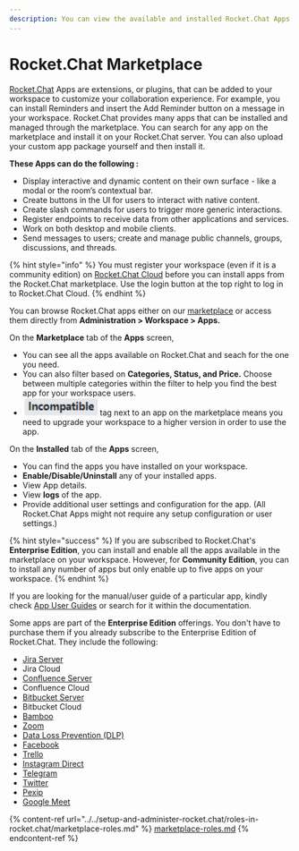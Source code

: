 ```yaml
---
description: You can view the available and installed Rocket.Chat Apps and manage them.
---
```


# Rocket.Chat Marketplace

[Rocket.Chat](http://rocket.chat) Apps are extensions, or plugins, that can be added to your workspace to customize your collaboration experience. For example, you can install Reminders and insert the Add Reminder button on a message in your workspace. Rocket.Chat provides many apps that can be installed and managed through the marketplace. You can search for any app on the marketplace and install it on your Rocket.Chat server. You can also upload your custom app package yourself and then install it.

**These Apps can do the following :**

* Display interactive and dynamic content on their own surface - like a modal or the room’s contextual bar.
* Create buttons in the UI for users to interact with native content.
* Create slash commands for users to trigger more generic interactions.
* Register endpoints to receive data from other applications and services.
* Work on both desktop and mobile clients.
* Send messages to users; create and manage public channels, groups, discussions, and threads.

{% hint style="info" %}
You must register your workspace (even if it is a community edition) on [Rocket.Chat Cloud](https://cloud.rocket.chat) before you can install apps from the Rocket.Chat marketplace. Use the login button at the top right to log in to Rocket.Chat Cloud.&#x20;
{% endhint %}

You can browse Rocket.Chat apps either on our [marketplace](https://rocket.chat/marketplace) or access them directly from **Administration > Workspace > Apps.**

On the **Marketplace** tab of the **Apps** screen,

* You can see all the apps available on Rocket.Chat and seach for the one you need.
* You can also filter based on **Categories, Status, and Price.** Choose between multiple categories within the filter to help you find the best app for your workspace users.
* <img src="../../.gitbook/assets/image.png" alt="" data-size="line"> tag next to an app on the marketplace means you need to upgrade your workspace to a higher version in order to use the app.

On the **Installed** tab of the **Apps** screen,

* You can find the apps you have installed on your workspace.
* **Enable/Disable/Uninstall** any of your installed apps.
* View App details.
* View **logs** of the app.
* Provide additional user settings and configuration for the app. (All Rocket.Chat Apps might not require any setup configuration or user settings.)

{% hint style="success" %}
If you are subscribed to Rocket.Chat's **Enterprise Edition**, you can install and enable all the apps available in the marketplace on your workspace. However, for **Community Edition**, you can to install any number of apps but only enable up to five apps on your workspace.&#x20;
{% endhint %}

If you are looking for the manual/user guide of a particular app, kindly check [App User Guides](apps-user-guides/) or search for it within the documentation.

Some apps are part of the **Enterprise Edition** offerings. You don't have to purchase them if you already subscribe to the Enterprise Edition of Rocket.Chat. They include the following:

* [Jira Server](apps-user-guides/atlassian/jira-server-integration.md)
* Jira Cloud
* [Confluence Server](apps-user-guides/atlassian/confluence-server-integration.md)
* Confluence Cloud
* [Bitbucket Server](apps-user-guides/atlassian/bitbucket-server-integration.md)
* Bitbucket Cloud
* [Bamboo](apps-user-guides/atlassian/bamboo-integration.md)
* [Zoom](apps-user-guides/zoom.md)
* [Data Loss Prevention (DLP)](apps-user-guides/data-loss-prevention-dlp-app.md)
* [Facebook](https://docs.rocket.chat/guides/app-guides/omnichannel-apps/facebook-app)
* [Trello](https://docs.rocket.chat/guides/app-guides/trello)
* [Instagram Direct](apps-user-guides/omnichannel-apps/instagram-direct/)
* [Telegram](apps-user-guides/omnichannel-apps/telegram-app/)
* [Twitter](apps-user-guides/omnichannel-apps/twitter-app/)
* [Pexip](../../use-rocket.chat/rocket.chat-conference-call/conference-call-admin-guide/pexip-app.md)
* [Google Meet](../../use-rocket.chat/rocket.chat-conference-call/conference-call-admin-guide/google-meet-app.md)

{% content-ref url="../../setup-and-administer-rocket.chat/roles-in-rocket.chat/marketplace-roles.md" %}
[marketplace-roles.md](../../setup-and-administer-rocket.chat/roles-in-rocket.chat/marketplace-roles.md)
{% endcontent-ref %}
